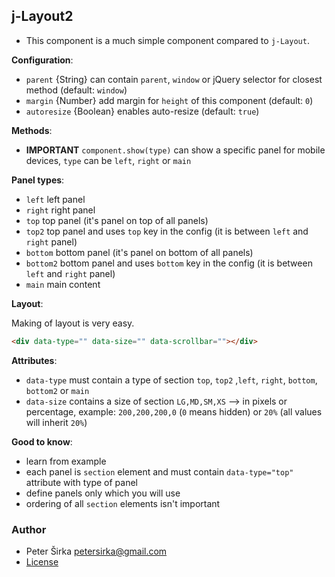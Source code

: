 ## j-Layout2

- This component is a much simple component compared to `j-Layout`.

__Configuration__:

- `parent` {String} can contain `parent`, `window` or jQuery selector for closest method (default: `window`)
- `margin` {Number} add margin for `height` of this component (default: `0`)
- `autoresize` {Boolean} enables auto-resize (default: `true`)

__Methods__:

- __IMPORTANT__ `component.show(type)` can show a specific panel for mobile devices, `type` can be `left`, `right` or `main`

__Panel types__:

- `left` left panel
- `right` right panel
- `top` top panel (it's panel on top of all panels)
- `top2` top panel and uses `top` key in the config (it is between `left` and `right` panel)
- `bottom` bottom panel (it's panel on bottom of all panels)
- `bottom2` bottom panel and uses `bottom` key in the config (it is between `left` and `right` panel)
- `main` main content

__Layout__:

Making of layout is very easy.

```html
<div data-type="" data-size="" data-scrollbar=""></div>
```

__Attributes__:

- `data-type` must contain a type of section `top`, `top2` ,`left`, `right`, `bottom`, `bottom2` or `main`
- `data-size` contains a size of section `LG,MD,SM,XS` --> in pixels or percentage, example: `200,200,200,0` (`0` means hidden) or `20%` (all values will inherit `20%`)

__Good to know__:

- learn from example
- each panel is `section` element and must contain `data-type="top"` attribute with type of panel
- define panels only which you will use
- ordering of all `section` elements isn't important

### Author

- Peter Širka <petersirka@gmail.com>
- [License](https://www.totaljs.com/license/)
